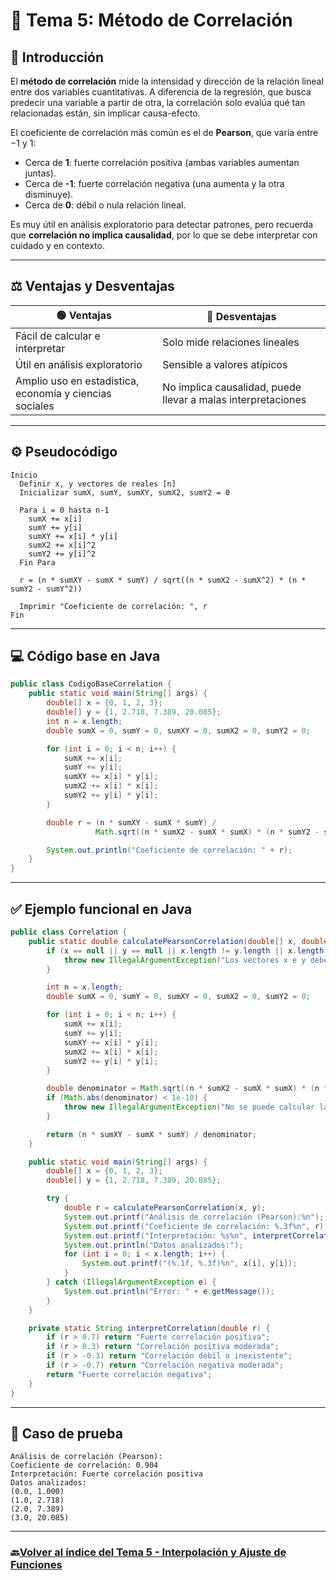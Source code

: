 # 📌 Tema 5: Método de Correlación

## 🧠 Introducción

El **método de correlación** mide la intensidad y dirección de la relación lineal entre dos variables cuantitativas. A diferencia de la regresión, que busca predecir una variable a partir de otra, la correlación solo evalúa qué tan relacionadas están, sin implicar causa-efecto.

El coeficiente de correlación más común es el de **Pearson**, que varía entre $-1$ y $1$:

* Cerca de **1**: fuerte correlación positiva (ambas variables aumentan juntas).
* Cerca de **-1**: fuerte correlación negativa (una aumenta y la otra disminuye).
* Cerca de **0**: débil o nula relación lineal.

Es muy útil en análisis exploratorio para detectar patrones, pero recuerda que **correlación no implica causalidad**, por lo que se debe interpretar con cuidado y en contexto.

---

## ⚖️ Ventajas y Desventajas

| 🟢 Ventajas                                             | 🔴 Desventajas                                               |
| ------------------------------------------------------- | ------------------------------------------------------------ |
| Fácil de calcular e interpretar                         | Solo mide relaciones lineales                                |
| Útil en análisis exploratorio                           | Sensible a valores atípicos                                  |
| Amplio uso en estadística, economía y ciencias sociales | No implica causalidad, puede llevar a malas interpretaciones |

---

## ⚙️ Pseudocódigo

```plaintext
Inicio
  Definir x, y vectores de reales [n]
  Inicializar sumX, sumY, sumXY, sumX2, sumY2 = 0

  Para i = 0 hasta n-1
    sumX += x[i]
    sumY += y[i]
    sumXY += x[i] * y[i]
    sumX2 += x[i]^2
    sumY2 += y[i]^2
  Fin Para

  r = (n * sumXY - sumX * sumY) / sqrt((n * sumX2 - sumX^2) * (n * sumY2 - sumY^2))

  Imprimir "Coeficiente de correlación: ", r
Fin
```

---

## 💻 Código base en Java

```java
public class CodigoBaseCorrelation {
    public static void main(String[] args) {
        double[] x = {0, 1, 2, 3};
        double[] y = {1, 2.718, 7.389, 20.085};
        int n = x.length;
        double sumX = 0, sumY = 0, sumXY = 0, sumX2 = 0, sumY2 = 0;

        for (int i = 0; i < n; i++) {
            sumX += x[i];
            sumY += y[i];
            sumXY += x[i] * y[i];
            sumX2 += x[i] * x[i];
            sumY2 += y[i] * y[i];
        }

        double r = (n * sumXY - sumX * sumY) / 
                   Math.sqrt((n * sumX2 - sumX * sumX) * (n * sumY2 - sumY * sumY));

        System.out.println("Coeficiente de correlación: " + r);
    }
}
```

---

## ✅ Ejemplo funcional en Java

```java
public class Correlation {
    public static double calculatePearsonCorrelation(double[] x, double[] y) {
        if (x == null || y == null || x.length != y.length || x.length < 2) {
            throw new IllegalArgumentException("Los vectores x e y deben tener la misma longitud y al menos 2 elementos");
        }

        int n = x.length;
        double sumX = 0, sumY = 0, sumXY = 0, sumX2 = 0, sumY2 = 0;

        for (int i = 0; i < n; i++) {
            sumX += x[i];
            sumY += y[i];
            sumXY += x[i] * y[i];
            sumX2 += x[i] * x[i];
            sumY2 += y[i] * y[i];
        }

        double denominator = Math.sqrt((n * sumX2 - sumX * sumX) * (n * sumY2 - sumY * sumY));
        if (Math.abs(denominator) < 1e-10) {
            throw new IllegalArgumentException("No se puede calcular la correlación: varianza cero o datos constantes");
        }

        return (n * sumXY - sumX * sumY) / denominator;
    }

    public static void main(String[] args) {
        double[] x = {0, 1, 2, 3};
        double[] y = {1, 2.718, 7.389, 20.085};

        try {
            double r = calculatePearsonCorrelation(x, y);
            System.out.printf("Análisis de correlación (Pearson):%n");
            System.out.printf("Coeficiente de correlación: %.3f%n", r);
            System.out.printf("Interpretación: %s%n", interpretCorrelation(r));
            System.out.println("Datos analizados:");
            for (int i = 0; i < x.length; i++) {
                System.out.printf("(%.1f, %.3f)%n", x[i], y[i]);
            }
        } catch (IllegalArgumentException e) {
            System.out.println("Error: " + e.getMessage());
        }
    }

    private static String interpretCorrelation(double r) {
        if (r > 0.7) return "Fuerte correlación positiva";
        if (r > 0.3) return "Correlación positiva moderada";
        if (r > -0.3) return "Correlación débil o inexistente";
        if (r > -0.7) return "Correlación negativa moderada";
        return "Fuerte correlación negativa";
    }
}
```

---

## 🧪 Caso de prueba

```text
Análisis de correlación (Pearson):
Coeficiente de correlación: 0.904
Interpretación: Fuerte correlación positiva
Datos analizados:
(0.0, 1.000)
(1.0, 2.718)
(2.0, 7.389)
(3.0, 20.085)
```

---

### 🔙[Volver al índice del Tema 5 - Interpolación y Ajuste de Funciones](https://github.com/Juan200519287393u83/Metodos_Numericos/blob/main/T5%20-%20Interpolaci%C3%B3n%20y%20Ajuste%20de%20Funciones/Introducci%C3%B3n%20a%20la%20Interpolaci%C3%B3n%20y%20Ajuste%20de%20Funciones.md)
